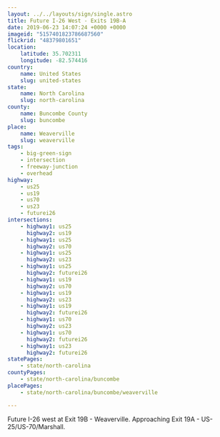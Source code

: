 ```yaml
---
layout: ../../layouts/sign/single.astro
title: Future I-26 West - Exits 19B-A
date: 2019-06-23 14:07:24 +0000 +0000
imageid: "5157401823786687560"
flickrid: "48379801651"
location:
    latitude: 35.702311
    longitude: -82.574416
country:
    name: United States
    slug: united-states
state:
    name: North Carolina
    slug: north-carolina
county:
    name: Buncombe County
    slug: buncombe
place:
    name: Weaverville
    slug: weaverville
tags:
    - big-green-sign
    - intersection
    - freeway-junction
    - overhead
highway:
    - us25
    - us19
    - us70
    - us23
    - futurei26
intersections:
    - highway1: us25
      highway2: us19
    - highway1: us25
      highway2: us70
    - highway1: us25
      highway2: us23
    - highway1: us25
      highway2: futurei26
    - highway1: us19
      highway2: us70
    - highway1: us19
      highway2: us23
    - highway1: us19
      highway2: futurei26
    - highway1: us70
      highway2: us23
    - highway1: us70
      highway2: futurei26
    - highway1: us23
      highway2: futurei26
statePages:
    - state/north-carolina
countyPages:
    - state/north-carolina/buncombe
placePages:
    - state/north-carolina/buncombe/weaverville

---
```

Future I-26 west at Exit 19B - Weaverville.  Approaching Exit 19A - US-25/US-70/Marshall.